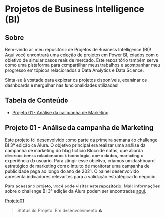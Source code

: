 # Projetos de Business Intelligence (BI)

## Sobre

Bem-vindo ao meu repositório de Projetos de Business Intelligence (BI)! Aqui você encontrará uma coleção de projetos em Power BI, criados com o objetivo de simular casos reais de mercado. Este repositório também serve como uma plataforma para compartilhar meus trabalhos e acompanhar meu progresso em tópicos relacionados a Data Analytics e Data Science.

Sinta-se à vontade para explorar os projetos disponíveis, examinar os dashboards e mergulhar nas funcionalidades utilizadas!

## Tabela de Conteúdo

- [Projeto 01 - Análise da campanha de Marketing](#seção-1)

## Projeto 01 - Análise da campanha de Marketing

Este projeto foi desenvolvido como parte da primeira semana do challenge BI 3ª edição da Alura. O objetivo principal era realizar uma análise da campanha de marketing do blog fictício Bloco de notas, que aborda diversos temas relacionados à tecnologia, como dados, marketing e experiência do usuário. Para atingir esse objetivo, criamos um dashboard estratégico de marketing com o intuito de monitorar uma campanha de publicidade paga ao longo do ano de 2021. O painel desenvolvido apresenta indicadores relevantes para a validação estratégica do negócio.

Para acessar o projeto, você pode visitar este [repositório](). Mais informações sobre o challenge BI 3ª edição da Alura podem ser encontradas [aqui](https://www.alura.com.br/challenges/bi-3?host=https://cursos.alura.com.br). 

[Projeto01](https://raw.githubusercontent.com/carlos1818augusto/Projeto-de-Campanha-de-Bloco-de-Codigo/main/Projeto%2001%20-%20An%C3%A1lise%20da%20campanha%20de%20Marketing/Identidade%20visual/Power%20Bi.gif)

> Status do Projeto: Em desenvolvimento :warning:
